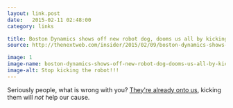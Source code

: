 ```yaml
---
layout: link.post
date:   2015-02-11 02:48:00
category: links

title: Boston Dynamics shows off new robot dog, dooms us all by kicking it
source: http://thenextweb.com/insider/2015/02/09/boston-dynamics-shows-off-new-robot-dog-dooms-us-kicking

image: 1
image-name: boston-dynamics-shows-off-new-robot-dog-dooms-us-all-by-kicking-it.gif
image-alt: Stop kicking the robot!!!
---
```


Seriously people, what is wrong with you? [They're already onto us](http://www.theguardian.com/world/2015/feb/09/south-korean-womans-hair-eaten-by-robot-vacuum-cleaner-as-she-slept), kicking them will _not_ help our cause.

